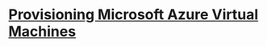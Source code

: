 # [Provisioning Microsoft Azure Virtual Machines](https://app.pluralsight.com/library/courses/microsoft-azure-virtual-machines-provisioning/table-of-contents)  


